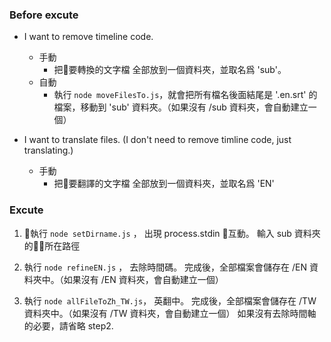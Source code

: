 ### Before excute

- I want to remove timeline code.
  - 手動
    - 把要轉換的文字檔 全部放到一個資料夾，並取名爲 'sub'。
  - 自動
    - 執行 `node moveFilesTo.js`，就會把所有檔名後面結尾是 '.en.srt' 的檔案，移動到 'sub' 資料夾。（如果沒有 /sub 資料夾，會自動建立一個）


- I want to translate files. (I don't need to remove timline code, just translating.)
  - 手動
    - 把要翻譯的文字檔 全部放到一個資料夾，並取名爲 'EN'


### Excute
1. 執行 `node setDirname.js` ， 出現 process.stdin 互動。
輸入 sub 資料夾的所在路徑

2. 執行 `node refineEN.js` ， 去除時間碼。
完成後，全部檔案會儲存在 /EN 資料夾中。（如果沒有 /EN 資料夾，會自動建立一個）


3. 執行 `node allFileToZh_TW.js`， 英翻中。
完成後，全部檔案會儲存在 /TW 資料夾中。（如果沒有 /TW 資料夾，會自動建立一個）
如果沒有去除時間軸的必要，請省略 step2.